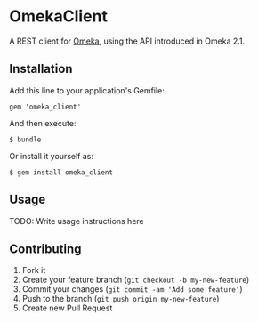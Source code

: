 # OmekaClient

A REST client for [Omeka](http://omeka.org), using the API introduced
in Omeka 2.1.

## Installation

Add this line to your application's Gemfile:

    gem 'omeka_client'

And then execute:

    $ bundle

Or install it yourself as:

    $ gem install omeka_client

## Usage

TODO: Write usage instructions here

## Contributing

1. Fork it
2. Create your feature branch (`git checkout -b my-new-feature`)
3. Commit your changes (`git commit -am 'Add some feature'`)
4. Push to the branch (`git push origin my-new-feature`)
5. Create new Pull Request
